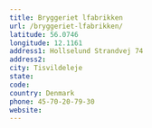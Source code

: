 ```yaml
---
title: Bryggeriet lfabrikken
url: /bryggeriet-lfabrikken/
latitude: 56.0746
longitude: 12.1161
address1: Hollselund Strandvej 74
address2: 
city: Tisvildeleje
state: 
code: 
country: Denmark
phone: 45-70-20-79-30
website: 
---
```


